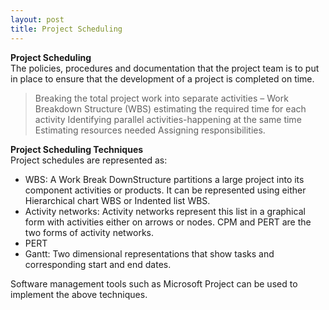 ```yaml
---
layout: post
title: Project Scheduling
---
```

**Project Scheduling**<br>
The policies, procedures and documentation that the project team is to put in place to ensure that the development of a project is completed on time.

> Breaking the total project work into separate activities – Work Breakdown Structure (WBS)  estimating the required time for each activity Identifying parallel activities-happening at the same time Estimating resources needed Assigning responsibilities.

**Project Scheduling Techniques**<br>
Project schedules are represented as:
- WBS: A Work Break DownStructure partitions a large project into its component activities or products. It can be represented using either Hierarchical chart WBS or Indented list WBS.
- Activity networks: Activity networks represent this list in a graphical form with activities either on arrows or nodes. CPM and PERT are the two forms of activity networks. 
- PERT 
- Gantt: Two dimensional representations that show tasks and corresponding start and end dates.

Software management tools such as Microsoft Project can be used to implement the above techniques.

